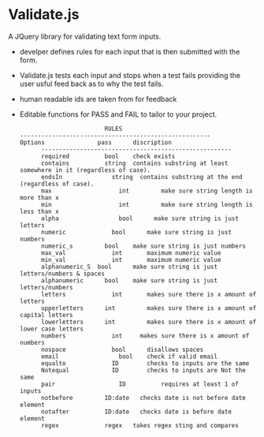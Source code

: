 # Validate.js
A JQuery library for validating text form inputs.  

- develper defines rules for each input that is then submitted with the form. 
- Validate.js tests each input and stops when a test fails providing the user usful feed back as to why the test fails.
- human readable ids are taken from <label> for feedback 
- Editable functions for PASS and FAIL to tailor to your project.


                              RULES
      ------------------------------------------------------
      Options			    pass 	  discription
			------------------------------------------------------
			required	  	  bool	  check exists	
			contains  		  string  contains substring at least somewhere in it (regardless of case). 	
			endsIn			    string  contains substring at the end (regardless of case). 	
			max				      int		  make sure string length is more than x	
			min 			      int		  make sure string length is less than x
			alpha			      bool  	make sure string is just letters 
			numeric			    bool	  make sure string is just numbers 
			numeric_s	  	  bool	  make sure string is just numbers 
			max_val			    int 	  maximum numeric value
			min_val			    int 	  maximum numeric value
			alphanumeric_S  bool	  make sure string is just letters/numbers & spaces
			alphanumeric	  bool	  make sure string is just letters/numbers 
			letters			    int		  makes sure there is x amount of letters
			upperletters	  int		  makes sure there is x amount of capital letters
			lowerletters	  int		  makes sure there is x amount of lower case letters
			numbers			    int	    makes sure there is x amount of numbers
			nospace			    bool	  disallows spaces 
			email			      bool	  check if valid email
			equalto			    ID 		  checks to inputs are the same
			Notequal		    ID 		  checks to inputs are Not the same
			pair			      ID		  requires at least 1 of inputs 
			notbefore	      ID:date	checks date is not before date element		
			notafter	      ID:date	checks date is before date element
			regex 		      regex	  takes regex sting and compares



